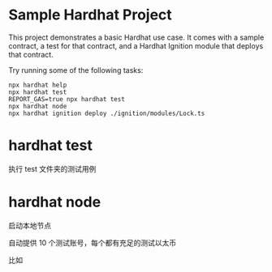 # Sample Hardhat Project

This project demonstrates a basic Hardhat use case. It comes with a sample contract, a test for that contract, and a Hardhat Ignition module that deploys that contract.

Try running some of the following tasks:

```shell
npx hardhat help
npx hardhat test
REPORT_GAS=true npx hardhat test
npx hardhat node
npx hardhat ignition deploy ./ignition/modules/Lock.ts
```

# hardhat test

执行 test 文件夹的测试用例

# hardhat node

启动本地节点

自动提供 10 个测试账号，每个都有充足的测试以太币

比如

